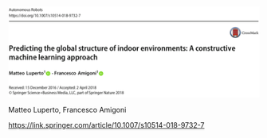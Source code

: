 ![論文](https://github.com/soraKING44/survey_paper/blob/images/semantic_mapping/indoor/2D/topological_map/Predicting%20the%20global%20structure%20of%20indoor%20environments-%20A%20constructive%20machine%20learning%20approach.png)

Matteo Luperto, Francesco Amigoni

https://link.springer.com/article/10.1007/s10514-018-9732-7
